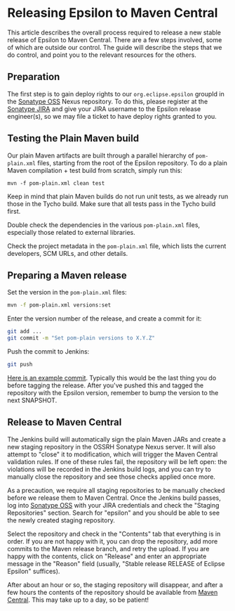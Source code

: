 # Releasing Epsilon to Maven Central

This article describes the overall process required to release a new stable release of Epsilon to Maven Central. There are a few steps involved, some of which are outside our control. The guide will describe the steps that we do control, and point you to the relevant resources for the others.

## Preparation

The first step is to gain deploy rights to our `org.eclipse.epsilon` groupId in the [Sonatype OSS](https://oss.sonatype.org/) Nexus repository. To do this, please register at the [Sonatype JIRA](https://issues.sonatype.org/) and give your JIRA username to the Epsilon release engineer(s), so we may file a ticket to have deploy rights granted to you.

## Testing the Plain Maven build

Our plain Maven artifacts are built through a parallel hierarchy of `pom-plain.xml` files, starting from the root of the Epsilon repository.
To do a plain Maven compilation + test build from scratch, simply run this:

```
mvn -f pom-plain.xml clean test
```

Keep in mind that plain Maven builds do not run unit tests, as we already run those in the Tycho build.
Make sure that all tests pass in the Tycho build first.

Double check the dependencies in the various `pom-plain.xml` files, especially those related to external libraries.

Check the project metadata in the `pom-plain.xml` file, which lists the current developers, SCM URLs, and other details.

## Preparing a Maven release

Set the version in the `pom-plain.xml` files:

```sh
mvn -f pom-plain.xml versions:set
```

Enter the version number of the release, and create a commit for it:

```sh
git add ...
git commit -m "Set pom-plain versions to X.Y.Z"
```

Push the commit to Jenkins:

```sh
git push
```

[Here is an example commit](https://git.eclipse.org/c/epsilon/org.eclipse.epsilon.git/commit/?id=8f680d0bb7270e332d57fe24334012d3cfdae73b).
Typically this would be the last thing you do before tagging the release.
After you've pushed this and tagged the repository with the Epsilon version, remember to bump the version to the next SNAPSHOT.

## Release to Maven Central

The Jenkins build will automatically sign the plain Maven JARs and create a new staging repository in the OSSRH Sonatype Nexus server.
It will also attempt to "close" it to modification, which will trigger the Maven Central validation rules.
If one of these rules fail, the repository will be left open: the violations will be recorded in the Jenkins build logs, and you can try to manually close the repository and see those checks applied once more.

As a precaution, we require all staging repositories to be manually checked before we release them to Maven Central.
Once the Jenkins build passes, log into [Sonatype OSS](https://oss.sonatype.org/) with your JIRA credentials and check the "Staging Repositories" section.
Search for "epsilon" and you should be able to see the newly created staging repository.

Select the repository and check in the "Contents" tab that everything is in order. If you are not happy with it, you can drop the repository, add more commits to the Maven release branch, and retry the upload. If you are happy with the contents, click on "Release" and enter an appropriate message in the "Reason" field (usually, "Stable release RELEASE of Eclipse Epsilon" suffices).

After about an hour or so, the staging repository will disappear, and after a few hours the contents of the repository should be available from [Maven Central](https://search.maven.org/). This may take up to a day, so be patient!
